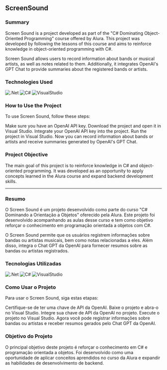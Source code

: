 ## ScreenSound

### Summary
Screen Sound is a project developed as part of the "C# Dominating Object-Oriented Programming" course offered by Alura. This project was developed by following the lessons of this course and aims to reinforce knowledge in object-oriented programming with C#.

Screen Sound allows users to record information about bands or musical artists, as well as notes related to them. Additionally, it integrates OpenAI's GPT Chat to provide summaries about the registered bands or artists.

### Technologies Used
<div style = "display: inline_block">
    <img align_item ="center" alt = ".Net" src = "https://img.shields.io/badge/.NET-5C2D91?style=for-the-badge&logo=.net&logoColor=white"/>
    <img align_item ="center" alt = "C#" src = "https://img.shields.io/badge/C%23-239120?style=for-the-badge&logo=c-sharp&logoColor=whit"/> 
    <img align_item = "center" alt = "VisualStudio" src = "https://img.shields.io/badge/Visual_Studio-5C2D91?style=for-the-badge&logo=visual%20studio&logoColor=white"/>
</div>

### How to Use the Project
To use Screen Sound, follow these steps:

Make sure you have an OpenAI API key.
Download the project and open it in Visual Studio.
Integrate your OpenAI API key into the project.
Run the project in Visual Studio.
Now you can record information about bands or artists and receive summaries generated by OpenAI's GPT Chat.

### Project Objective
The main goal of this project is to reinforce knowledge in C# and object-oriented programming. It was developed as an opportunity to apply concepts learned in the Alura course and expand backend development skills.

----------------------------------------------------------------------------------------------------------------------------------------------------------------------------------------------------------

### Resumo
O Screen Sound é um projeto desenvolvido como parte do curso "C# Dominando a Orientação a Objetos" oferecido pela Alura. Este projeto foi desenvolvido acompanhando as aulas desse curso e tem como objetivo reforçar o conhecimento em programação orientada a objetos com C#.

O Screen Sound permite que os usuários registrem informações sobre bandas ou artistas musicais, bem como notas relacionadas a eles. Além disso, integra o Chat GPT da OpenAI para fornecer resumos sobre as bandas ou artistas registrados.

### Tecnologias Utilizadas
<div style = "display: inline_block">
    <img align_item ="center" alt = ".Net" src = "https://img.shields.io/badge/.NET-5C2D91?style=for-the-badge&logo=.net&logoColor=white"/>
    <img align_item ="center" alt = "C#" src = "https://img.shields.io/badge/C%23-239120?style=for-the-badge&logo=c-sharp&logoColor=whit"/> 
    <img align_item = "center" alt = "VisualStudio" src = "https://img.shields.io/badge/Visual_Studio-5C2D91?style=for-the-badge&logo=visual%20studio&logoColor=white"/>
</div>

### Como Usar o Projeto
Para usar o Screen Sound, siga estas etapas:

Certifique-se de ter uma chave de API da OpenAI.
Baixe o projeto e abra-o no Visual Studio.
Integre sua chave de API da OpenAI no projeto.
Execute o projeto no Visual Studio.
Agora você pode registrar informações sobre bandas ou artistas e receber resumos gerados pelo Chat GPT da OpenAI.

### Objetivo do Projeto
O principal objetivo deste projeto é reforçar o conhecimento em C# e programação orientada a objetos. Foi desenvolvido como uma oportunidade de aplicar conceitos aprendidos no curso da Alura e expandir as habilidades de desenvolvimento de backend.
